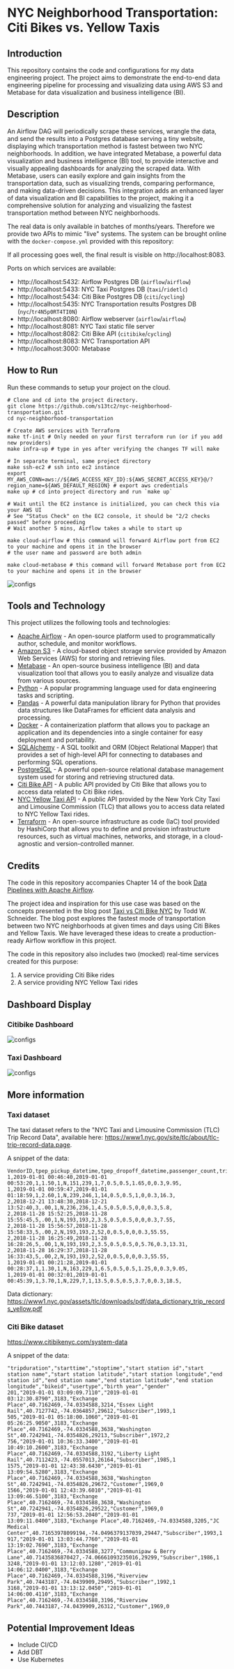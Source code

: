 # NYC Neighborhood Transportation: Citi Bikes vs. Yellow Taxis

## Introduction

This repository contains the code and configurations for my data engineering project. The project aims to demonstrate the end-to-end data engineering pipeline for processing and visualizing data using AWS S3 and Metabase for data visualization and business intelligence (BI).

## Description

An Airflow DAG will periodically scrape these services, wrangle the data, and send the results into a Postgres database serving a tiny website, displaying which transportation method is fastest between two NYC neighborhoods. In addition, we have integrated Metabase, a powerful data visualization and business intelligence (BI) tool, to provide interactive and visually appealing dashboards for analyzing the scraped data. With Metabase, users can easily explore and gain insights from the transportation data, such as visualizing trends, comparing performance, and making data-driven decisions. This integration adds an enhanced layer of data visualization and BI capabilities to the project, making it a comprehensive solution for analyzing and visualizing the fastest transportation method between NYC neighborhoods.

The real data is only available in batches of months/years. Therefore we provide two APIs to mimic "live"
systems. The system can be brought online with the `docker-compose.yml` provided with this repository:

If all processing goes well, the final result is visible on http://localhost:8083.

Ports on which services are available:

- http://localhost:5432: Airflow Postgres DB (`airflow`/`airflow`)
- http://localhost:5433: NYC Taxi Postgres DB (`taxi`/`ridetlc`)
- http://localhost:5434: Citi Bike Postgres DB (`citi`/`cycling`)
- http://localhost:5435: NYC Transportation results Postgres DB (`nyc`/`tr4N5p0RT4TI0N`)
- http://localhost:8080: Airflow webserver (`airflow`/`airflow`)
- http://localhost:8081: NYC Taxi static file server
- http://localhost:8082: Citi Bike API (`citibike`/`cycling`)
- http://localhost:8083: NYC Transportation API
- http://localhost:3000: Metabase

## How to Run

Run these commands to setup your project on the cloud.

```shell
# Clone and cd into the project directory.
git clone https://github.com/s13tc2/nyc-neighborhood-transportation.git
cd nyc-neighborhood-transportation

# Create AWS services with Terraform
make tf-init # Only needed on your first terraform run (or if you add new providers)
make infra-up # type in yes after verifying the changes TF will make

# In separate terminal, same project directory 
make ssh-ec2 # ssh into ec2 instance
export MY_AWS_CONN=aws://${AWS_ACCESS_KEY_ID}:${AWS_SECRET_ACCESS_KEY}@/?region_name=${AWS_DEFAULT_REGION} # export aws credentials
make up # cd into project directory and run `make up`

# Wait until the EC2 instance is initialized, you can check this via your AWS UI
# See "Status Check" on the EC2 console, it should be "2/2 checks passed" before proceeding
# Wait another 5 mins, Airflow takes a while to start up

make cloud-airflow # this command will forward Airflow port from EC2 to your machine and opens it in the browser
# the user name and password are both admin

make cloud-metabase # this command will forward Metabase port from EC2 to your machine and opens it in the browser
```

![configs](images/airflow_ui_config.png)

## Tools and Technology

This project utilizes the following tools and technologies:

- [Apache Airflow](https://airflow.apache.org/) - An open-source platform used to programmatically author, schedule, and monitor workflows.
- [Amazon S3](https://aws.amazon.com/s3/) - A cloud-based object storage service provided by Amazon Web Services (AWS) for storing and retrieving files.
- [Metabase](https://www.metabase.com/) - An open-source business intelligence (BI) and data visualization tool that allows you to easily analyze and visualize data from various sources.
- [Python](https://www.python.org/) - A popular programming language used for data engineering tasks and scripting.
- [Pandas](https://pandas.pydata.org/) - A powerful data manipulation library for Python that provides data structures like DataFrames for efficient data analysis and processing.
- [Docker](https://www.docker.com/) - A containerization platform that allows you to package an application and its dependencies into a single container for easy deployment and portability.
- [SQLAlchemy](https://www.sqlalchemy.org/) - A SQL toolkit and ORM (Object Relational Mapper) that provides a set of high-level API for connecting to databases and performing SQL operations.
- [PostgreSQL](https://www.postgresql.org/) - A powerful open-source relational database management system used for storing and retrieving structured data.
- [Citi Bike API](https://www.citibikenyc.com/system-data) - A public API provided by Citi Bike that allows you to access data related to Citi Bike rides.
- [NYC Yellow Taxi API](https://www1.nyc.gov/site/tlc/about/tlc-trip-record-data.page) - A public API provided by the New York City Taxi and Limousine Commission (TLC) that allows you to access data related to NYC Yellow Taxi rides.
- [Terraform](https://www.terraform.io/) - An open-source infrastructure as code (IaC) tool provided by HashiCorp that allows you to define and provision infrastructure resources, such as virtual machines, networks, and storage, in a cloud-agnostic and version-controlled manner.

## Credits

The code in this repository accompanies Chapter 14 of the book [Data Pipelines with Apache Airflow](https://www.manning.com/books/data-pipelines-with-apache-airflow).

The project idea and inspiration for this use case was based on the concepts presented in the blog post [Taxi vs Citi Bike NYC](https://toddwschneider.com/posts/taxi-vs-citi-bike-nyc) by Todd W. Schneider. The blog post explores the fastest mode of transportation between two NYC neighborhoods at given times and days using Citi Bikes and Yellow Taxis. We have leveraged these ideas to create a production-ready Airflow workflow in this project.

The code in this repository also includes two (mocked) real-time services created for this purpose:

1. A service providing Citi Bike rides
2. A service providing NYC Yellow Taxi rides


## Dashboard Display

### Citibike Dashboard

![configs](images/citibike_dashboard.png)

### Taxi Dashboard

![configs](images/taxi_dashboard.png)


## More information

### Taxi dataset

The taxi dataset refers to the "NYC Taxi and Limousine Commission (TLC) Trip Record Data", available here:
https://www1.nyc.gov/site/tlc/about/tlc-trip-record-data.page.

A snippet of the data:

```csv
VendorID,tpep_pickup_datetime,tpep_dropoff_datetime,passenger_count,trip_distance,RatecodeID,store_and_fwd_flag,PULocationID,DOLocationID,payment_type,fare_amount,extra,mta_tax,tip_amount,tolls_amount,improvement_surcharge,total_amount,congestion_surcharge
1,2019-01-01 00:46:40,2019-01-01 00:53:20,1,1.50,1,N,151,239,1,7,0.5,0.5,1.65,0,0.3,9.95,
1,2019-01-01 00:59:47,2019-01-01 01:18:59,1,2.60,1,N,239,246,1,14,0.5,0.5,1,0,0.3,16.3,
2,2018-12-21 13:48:30,2018-12-21 13:52:40,3,.00,1,N,236,236,1,4.5,0.5,0.5,0,0,0.3,5.8,
2,2018-11-28 15:52:25,2018-11-28 15:55:45,5,.00,1,N,193,193,2,3.5,0.5,0.5,0,0,0.3,7.55,
2,2018-11-28 15:56:57,2018-11-28 15:58:33,5,.00,2,N,193,193,2,52,0,0.5,0,0,0.3,55.55,
2,2018-11-28 16:25:49,2018-11-28 16:28:26,5,.00,1,N,193,193,2,3.5,0.5,0.5,0,5.76,0.3,13.31,
2,2018-11-28 16:29:37,2018-11-28 16:33:43,5,.00,2,N,193,193,2,52,0,0.5,0,0,0.3,55.55,
1,2019-01-01 00:21:28,2019-01-01 00:28:37,1,1.30,1,N,163,229,1,6.5,0.5,0.5,1.25,0,0.3,9.05,
1,2019-01-01 00:32:01,2019-01-01 00:45:39,1,3.70,1,N,229,7,1,13.5,0.5,0.5,3.7,0,0.3,18.5,
```

Data dictionary: https://www1.nyc.gov/assets/tlc/downloads/pdf/data_dictionary_trip_records_yellow.pdf

### Citi Bike dataset

https://www.citibikenyc.com/system-data

A snippet of the data:

```csv
"tripduration","starttime","stoptime","start station id","start station name","start station latitude","start station longitude","end station id","end station name","end station latitude","end station longitude","bikeid","usertype","birth year","gender"
201,"2019-01-01 03:09:09.7110","2019-01-01 03:12:30.8790",3183,"Exchange Place",40.7162469,-74.0334588,3214,"Essex Light Rail",40.7127742,-74.0364857,29612,"Subscriber",1993,1
505,"2019-01-01 05:18:00.1060","2019-01-01 05:26:25.9050",3183,"Exchange Place",40.7162469,-74.0334588,3638,"Washington St",40.7242941,-74.0354826,29213,"Subscriber",1972,2
756,"2019-01-01 10:36:33.3400","2019-01-01 10:49:10.2600",3183,"Exchange Place",40.7162469,-74.0334588,3192,"Liberty Light Rail",40.7112423,-74.0557013,26164,"Subscriber",1985,1
1575,"2019-01-01 12:43:38.6430","2019-01-01 13:09:54.5280",3183,"Exchange Place",40.7162469,-74.0334588,3638,"Washington St",40.7242941,-74.0354826,29672,"Customer",1969,0
1566,"2019-01-01 12:43:39.6010","2019-01-01 13:09:46.5100",3183,"Exchange Place",40.7162469,-74.0334588,3638,"Washington St",40.7242941,-74.0354826,29522,"Customer",1969,0
737,"2019-01-01 12:56:53.2040","2019-01-01 13:09:11.0400",3183,"Exchange Place",40.7162469,-74.0334588,3205,"JC Medical Center",40.71653978099194,-74.0496379137039,29447,"Subscriber",1993,1
917,"2019-01-01 13:03:44.7760","2019-01-01 13:19:02.7690",3183,"Exchange Place",40.7162469,-74.0334588,3277,"Communipaw & Berry Lane",40.71435836870427,-74.06661093235016,29299,"Subscriber",1986,1
3248,"2019-01-01 13:12:03.1280","2019-01-01 14:06:12.0400",3183,"Exchange Place",40.7162469,-74.0334588,3196,"Riverview Park",40.7443187,-74.0439909,29495,"Subscriber",1992,1
3168,"2019-01-01 13:13:12.0450","2019-01-01 14:06:00.4110",3183,"Exchange Place",40.7162469,-74.0334588,3196,"Riverview Park",40.7443187,-74.0439909,26312,"Customer",1969,0
```

## Potential Improvement Ideas

- Include CI/CD
- Add DBT
- Use Kubernetes
